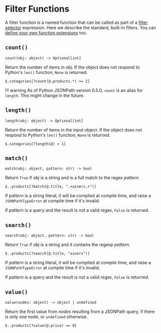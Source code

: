 # Filter Functions

A filter function is a named function that can be called as part of a [filter selector](syntax.md#filters-expression) expression. Here we describe the standard, built-in filters. You can [define your own function extensions](advanced.md#function-extensions) too.

## `count()`

```text
count(obj: object) -> Optional[int]
```

Return the number of items in _obj_. If the object does not respond to Python's `len()` function, `None` is returned.

```
$.categories[?count(@.products.*) >= 2]
```

!!! warning
As of Python JSONPath version 0.5.0, `count` is an alias for `length`. This might change in the future.

## `length()`

```text
length(obj: object) -> Optional[int]
```

Return the number of items in the input object. If the object does not respond to Python's `len()` function, `None` is returned.

```
$.categories[?length(@) > 1]
```

## `match()`

```text
match(obj: object, pattern: str) -> bool
```

Return `True` if _obj_ is a string and is a full match to the regex _pattern_.

```text
$..products[?match(@.title, ".+ainers.+")]
```

If _pattern_ is a string literal, it will be compiled at compile time, and raise a `JSONPathTypeError` at compile time if it's invalid.

If _pattern_ is a query and the result is not a valid regex, `False` is returned.

## `search()`

```text
search(obj: object, pattern: str) -> bool
```

Return `True` if _obj_ is a string and it contains the regexp _pattern_.

```text
$..products[?search(@.title, "ainers")]
```

If _pattern_ is a string literal, it will be compiled at compile time, and raise a `JSONPathTypeError` at compile time if it's invalid.

If _pattern_ is a query and the result is not a valid regex, `False` is returned.

## `value()`

```
value(nodes: object) -> object | undefined
```

Return the first value from _nodes_ resulting from a JSONPath query, if there is only one node, or `undefined` otherwise.

```text
$..products[?value(@.price) == 9]
```
